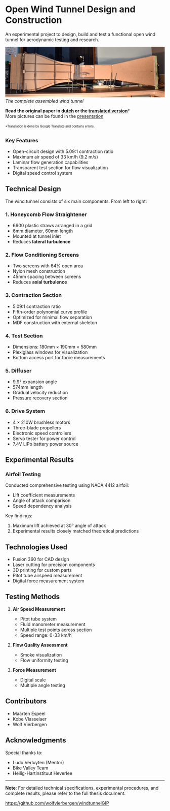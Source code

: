 # Open Wind Tunnel Design and Construction

An experimental project to design, build and test a functional open wind tunnel for aerodynamic testing and research.

![Complete Wind Tunnel](https://github.com/wolfvierbergen/windtunnelGIP/blob/main/Pictures/Overview.jpg?raw=true)
*The complete assembled wind tunnel*

**Read the original paper in [dutch](https://github.com/wolfvierbergen/windtunnelGIP/blob/main/eindwerk%20finale%20versie.pdf?raw=true) or the [translated version](https://raw.githubusercontent.com/wolfvierbergen/windtunnelGIP/refs/heads/main/Thesis%20final%20version%20Dutch%20to%20English%20by%20Google%20Translate.pdf)*** <br>
More pictures can be found in the [presentation](https://raw.githubusercontent.com/wolfvierbergen/windtunnelGIP/refs/heads/main/Presentations/Presentatie%20windtunnel%201.2.pdf)<br>

<sub><sup>*Translation is done by Google Translate and contains errors.</sup></sub>
### Key Features

- Open-circuit design with 5.09:1 contraction ratio
- Maximum air speed of 33 km/h (9.2 m/s)
- Laminar flow generation capabilities
- Transparent test section for flow visualization
- Digital speed control system

## Technical Design

The wind tunnel consists of six main components. From left to right:

### 1. Honeycomb Flow Straightener
- 6600 plastic straws arranged in a grid
- 6mm diameter, 60mm length
- Mounted at tunnel inlet
- Reduces **lateral turbulence**

### 2. Flow Conditioning Screens
- Two screens with 64% open area
- Nylon mesh construction
- 45mm spacing between screens
- Reduces **axial turbulence**

### 3. Contraction Section
- 5.09:1 contraction ratio
- Fifth-order polynomial curve profile
- Optimized for minimal flow separation
- MDF construction with external skeleton

### 4. Test Section
- Dimensions: 180mm × 190mm × 580mm
- Plexiglass windows for visualization
- Bottom access port for force measurements

### 5. Diffuser
- 9.9° expansion angle
- 574mm length
- Gradual velocity reduction
- Pressure recovery section

### 6. Drive System
- 4 × 210W brushless motors
- Three-blade propellers
- Electronic speed controllers
- Servo tester for power control
- 7.4V LiPo battery power source

## Experimental Results

### Airfoil Testing
Conducted comprehensive testing using NACA 4412 airfoil:
- Lift coefficient measurements
- Angle of attack comparison
- Speed dependency analysis

Key findings:
1. Maximum lift achieved at 30° angle of attack
2. Experimental results closely matched theoretical predictions

## Technologies Used

- Fusion 360 for CAD design
- Laser cutting for precision components
- 3D printing for custom parts
- Pitot tube airspeed measurement
- Digital force measurement system

## Testing Methods

1. **Air Speed Measurement**
   - Pitot tube system
   - Fluid manometer measurement
   - Multiple test points across section
   - Speed range: 0-33 km/h

2. **Flow Quality Assessment**
   - Smoke visualization
   - Flow uniformity testing

3. **Force Measurement**
   - Digital scale
   - Multiple angle testing

## Contributors

- Maarten Espeel
- Kobe Vlasselaer
- Wolf Vierbergen

## Acknowledgments

Special thanks to:
- Ludo Verluyten (Mentor)
- Bike Valley Team
- Heilig-Hartinstituut Heverlee 

---

**Note**: For detailed technical specifications, experimental procedures, and complete results, please refer to the full thesis document.

https://github.com/wolfvierbergen/windtunnelGIP
